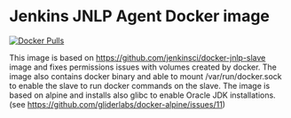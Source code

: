 # Jenkins JNLP Agent Docker image

[![Docker Pulls](https://img.shields.io/docker/pulls/odavid/jenkins-jnlp-slave.svg)](https://hub.docker.com/r/odavid/jenkins-jnlp-slave/)

This image is based on https://github.com/jenkinsci/docker-jnlp-slave image and fixes permissions issues with volumes created by docker.
The image also contains docker binary and able to mount /var/run/docker.sock to enable the slave to run docker commands on the slave.
The image is based on alpine and installs also glibc to enable Oracle JDK installations. (see https://github.com/gliderlabs/docker-alpine/issues/11) 